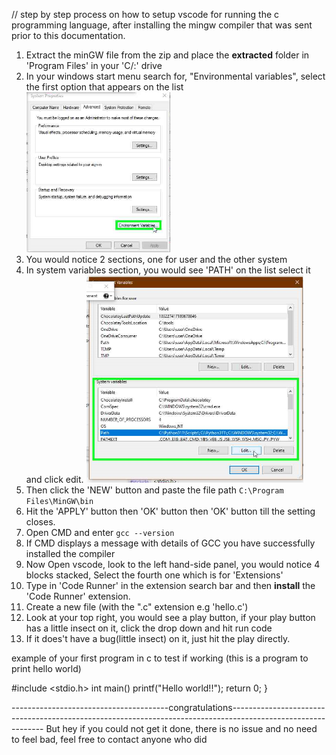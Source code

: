 // step by step process on how to setup vscode for running the c programming language, after installing the mingw compiler that was sent prior to this documentation.

1. Extract the minGW file from the zip and place the **extracted** folder in 'Program Files' in your 'C/:' drive
2. In your windows start menu search for, "Environmental variables", select the first option that appears on the list
![](images/Pasted%20image%2020230407171544.png)
4. You would notice 2 sections, one for user and the other system
5. In system variables section, you would see 'PATH' on the list select it and click edit.
![](images/Pasted%20image%2020230407171653.png)
7. Then click the 'NEW' button and paste the file path `C:\Program Files\MinGW\bin`
8. Hit the 'APPLY' button then 'OK' button then 'OK' button till the setting closes.
9. Open CMD and enter `gcc --version`
10. If CMD displays a message with details of GCC you have successfully installed the compiler
11. Now Open vscode, look to the left hand-side panel, you would notice 4 blocks stacked, Select the fourth one which is for 'Extensions'
12. Type in 'Code Runner' in the extension search bar and then **install** the 'Code Runner' extension.
13. Create a new file (with the ".c" extension e.g 'hello.c') 
14. Look at your top right, you would see a play button, if your play button has a little insect on it, click the drop down and hit run code
15. If it does't have a bug(little insect) on it, just hit the play directly.

example of your first program in c to test if working (this is a program to print hello world)

#include <stdio.h>
int main()
    printf("Hello world!!");
    return 0;
}

---------------------------------------congratulations-------------------------------------------------------------------------------------------------------------
But hey if you could not get it done, there is no issue and no need to feel bad, feel free to contact anyone who did